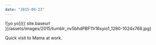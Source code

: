```yaml
---
date: "2015-09-23"
---
```


![yo yo]({{ site.baseurl }}/assets/images/2015/tumblr_nv5bhdPBF11r16syio1_1280-1024x768.jpg)

Quick visit to Mama at work.
